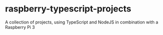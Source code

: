 # raspberry-typescript-projects
A collection of projects, using TypeScript and NodeJS in combination with a Raspberry Pi 3
